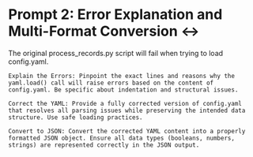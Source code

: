 # Prompt 2: Error Explanation and Multi-Format Conversion ↔️

The original process_records.py script will fail when trying to load config.yaml.

    Explain the Errors: Pinpoint the exact lines and reasons why the yaml.load() call will raise errors based on the content of config.yaml. Be specific about indentation and structural issues.

    Correct the YAML: Provide a fully corrected version of config.yaml that resolves all parsing issues while preserving the intended data structure. Use safe loading practices.

    Convert to JSON: Convert the corrected YAML content into a properly formatted JSON object. Ensure all data types (booleans, numbers, strings) are represented correctly in the JSON output.
